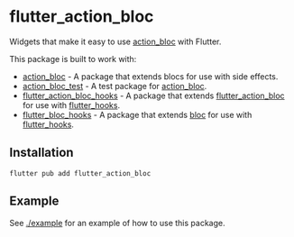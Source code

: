 # flutter_action_bloc

Widgets that make it easy to use [action_bloc][package:action_bloc:pub] with Flutter.

This package is built to work with:

- [action_bloc][package:action_bloc:relative] - A package that extends blocs for use with side effects.
- [action_bloc_test][package:action_bloc_test:relative] - A test package for [action_bloc][package:action_bloc:relative].
- [flutter_action_bloc_hooks][package:flutter_action_bloc_hooks:relative] - A package that extends [flutter_action_bloc][package:action_bloc:relative] for use with [flutter_hooks][package:flutter_hooks:pub].
- [flutter_bloc_hooks][package:flutter_bloc_hooks:relative] - A package that extends [bloc][package:bloc:pub] for use with [flutter_hooks][package:flutter_hooks:pub].

## Installation

```shell
flutter pub add flutter_action_bloc
```

## Example

See [./example][package:flutter_action_bloc_example:relative] for an example of how to use this package.

<!-- links -->

[package:action_bloc:pub]: https://pub.dev/packages/action_bloc
[package:action_bloc:relative]: ../action_bloc
[package:action_bloc_test:relative]: ../action_bloc_test
[package:bloc:pub]: https://pub.dev/packages/bloc
[package:flutter_action_bloc_example:relative]: ./example
[package:flutter_action_bloc_hooks:relative]: ../flutter_action_bloc_hooks
[package:flutter_bloc_hooks:relative]: ../flutter_bloc_hooks
[package:flutter_hooks:pub]: https://pub.dev/packages/flutter_hooks
